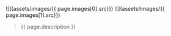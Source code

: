
![](assets/images/{{ page.images[0].src}})
![](assets/images/{{ page.images[1].src}})

> {{ page.description }}

>